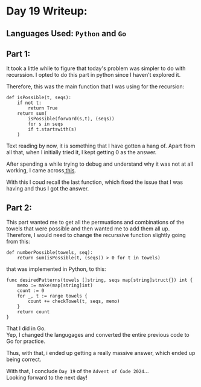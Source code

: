 # Day 19 Writeup:
## Languages Used: `Python` and `Go`
## Part 1:
It took a little while to figure that today's problem was simpler to do with recurssion. I opted to do this part in python since I haven't explored it.

Therefore, this was the main function that I was using for the recursion:
```
def isPossible(t, seqs):
    if not t:
        return True
    return sum(
        isPossible(forward(s,t), (seqs)) 
        for s in seqs
        if t.startswith(s)
    )
```

Text reading by now, it is something that I have gotten a hang of. Apart from all that, when I initially tried it, I kept getting 0 as the answer.

After spending a while trying to debug and understand why it was not at all working, I came across<a href="https://docs.python.org/3/library/functools.html#functools.lru_cache"> this</a>.

With this I coud recall the last function, which fixed the issue that I was having and thus I got the answer.

## Part 2:
This part wanted me to get all the permuations and combinations of the towels that were possible and then wanted me to add them all up.
Therefore, I would need to change the recurssive function slightly going from this:
```
def numberPossible(towels, seq):
    return sum(isPossible(t, (seqs)) > 0 for t in towels)
```
that was implemented in Python, to this:
```
func desiredPatterns(towels []string, seqs map[string]struct{}) int {
	memo := make(map[string]int)
	count := 0
	for _, t := range towels {
		count += checkTowel(t, seqs, memo)
	}
	return count
}
```
That I did in Go.<br>
Yep, I changed the langugages and converted the entire previous code to Go for practice.

Thus, with that, i ended up getting a really massive answer, which ended up being correct.

With that, I conclude `Day 19` of the `Advent of Code 2024`...<br>
Looking forward to the next day!